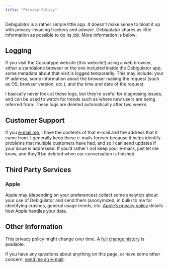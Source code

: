 ```yaml
---
title: "Privacy Policy"
---
```


Debigulator is a rather simple little app. It doesn&rsquo;t make sense to bloat it up with privacy-invading trackers and adware. Debigulator shares as little information as possible to do its job. More information is below:

## Logging

If you visit the Cocoatype website (this website!) using a web browser, either a standalone browser or the one included inside the Debigulator app, some metadata about that visit is logged temporarily. This may include: your IP address, some information about the browser making the request (such as OS, browser version, etc.), and the time and date of the request.

I basically never look at these logs, but they’re useful for diagnosing issues, and can be used to watch for trends such as where new users are being referred from. These logs are deleted automatically after two weeks.

## Customer Support

If you [e-mail me](mailto:hello@cocoatype.com), I have the contents of that e-mail and the address that it came from. I generally keep these e-mails forever because it helps identify problems that multiple customers have had, and so I can send updates if your issue is addressed. If you’d rather I not keep your e-mails, just let me know, and they’ll be deleted when our conversation is finished.

## Third Party Services

### Apple

Apple may (depending on your preferences) collect some analytics about your use of Debigulator and send them (anonymized, in bulk) to me for identifying crashes, general usage trends, etc. [Apple’s privacy policy](https://apple.com/privacy) details how Apple handles your data.

## Other Information

This privacy policy might change over time. A [full change history](https://git.pado.name/debigulator/site/commits/master/content/debigulator/privacy.md) is available.

If you have any questions about anything on this page, or have some other concern, [send me an e-mail](mailto:hello@cocoatype.com).